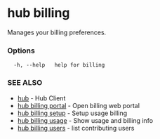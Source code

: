 # hub billing

Manages your billing preferences.

### Options

```
  -h, --help   help for billing
```

### SEE ALSO

* [hub](hub.md)	 - Hub Client
* [hub billing portal](hub_billing_portal.md)	 - Open billing web portal
* [hub billing setup](hub_billing_setup.md)	 - Setup usage billing
* [hub billing usage](hub_billing_usage.md)	 - Show usage and billing info
* [hub billing users](hub_billing_users.md)	 - list contributing users
